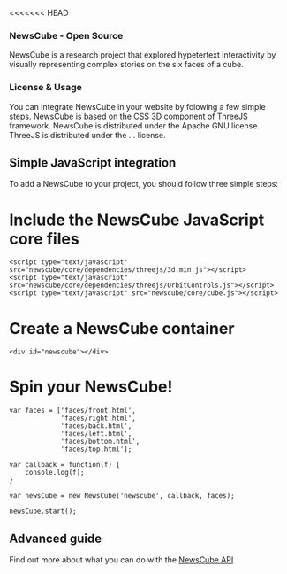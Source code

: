 <<<<<<< HEAD
### NewsCube - Open Source
NewsCube is a research project that explored hypetertext interactivity by visually representing complex stories on the six faces of a cube.

### License & Usage
You can integrate NewsCube in your website by folowing a few simple steps. NewsCube is based on the CSS 3D component of [ThreeJS](http://threejs.org) framework.
NewsCube is distributed under the Apache GNU license. ThreeJS is distributed under the ... license.

## Simple JavaScript integration
To add a NewsCube to your project, you should follow three simple steps:

# Include the NewsCube JavaScript core files
```
<script type="text/javascript" src="newscube/core/dependencies/threejs/3d.min.js"></script>
<script type="text/javascript" src="newscube/core/dependencies/threejs/OrbitControls.js"></script>
<script type="text/javascript" src="newscube/core/cube.js"></script>
```

# Create a NewsCube container
```
<div id="newscube"></div>
```

# Spin your NewsCube!
```
var faces = ['faces/front.html', 
			 'faces/right.html', 
			 'faces/back.html', 
			 'faces/left.html', 
			 'faces/bottom.html', 
			 'faces/top.html'];

var callback = function(f) {
	console.log(f);
}

var newsCube = new NewsCube('newscube', callback, faces);

newsCube.start();
```

## Advanced guide

Find out more about what you can do with the [NewsCube API](ADVANCED.md) 
